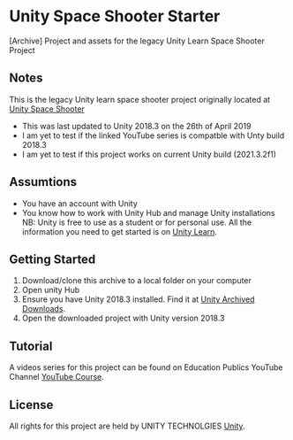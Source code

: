 # Unity Space Shooter Starter
[Archive] Project and assets for the legacy Unity Learn Space Shooter Project

## Notes
This is the legacy Unity learn space shooter project originally located at [Unity Space Shooter](https://learn.unity.com/project/space-shooter-tutorial)
* This was last updated to Unity 2018.3 on the 26th of April 2019
* I am yet to test if the linked YouTube series is compatble with Unty build 2018.3
* I am yet to test if this project works on current Unity build (2021.3.2f1)

## Assumtions
* You have an account with Unity 
* You know how to work with Unity Hub and manage Unity installations \
NB: Unity is free to use as a student or for personal use. All the information you need to get started is on [Unity Learn](https://learn.unity.com).

## Getting Started
1. Download/clone this archive to a local folder on your computer
2. Open unity Hub
3. Ensure you have Unity 2018.3 installed. Find it at [Unity Archived Downloads](https://unity3d.com/get-unity/download/archive).
4. Open the downloaded project with Unity version 2018.3

## Tutorial
A videos series for this project can be found on Education Publics YouTube Channel [YouTube Course](https://www.youtube.com/watch?v=k0YV9hNCU2Q&list=PL-ptF2slHtJBPrCYJRkATzjyxmcUuIL5D&index=17&ab_channel=EducationPublic).

## License
All rights for this project are held by UNITY TECHNOLGIES [Unity](https://unity.com/).
